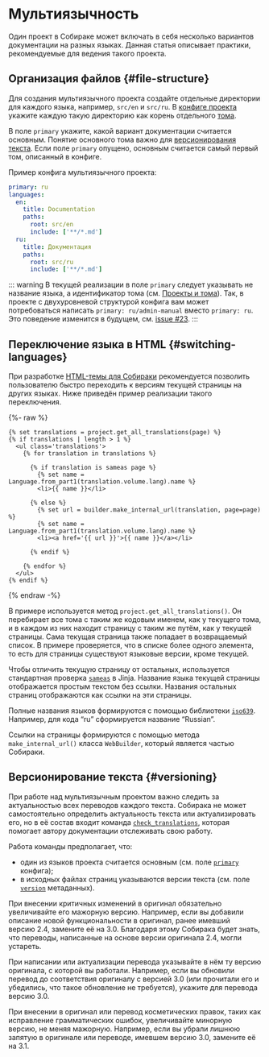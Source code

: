 # Мультиязычность

Один проект в Собираке может включать в себя несколько вариантов документации на разных языках. Данная статья описывает практики, рекомендуемые для ведения такого проекта.

## Организация файлов {#file-structure}

Для создания мультиязычного проекта создайте отдельные директории для каждого языка, например, `src/en` и `src/ru`. В [конфиге проекта](../reference/configuration.md) укажите каждую такую директорию как корень отдельного [тома](terms.md).

В поле `primary` укажите, какой вариант документации считается основным. Понятие основного тома важно для [версионирования текста](#versioning). Если поле `primary` опущено, основным считается самый первый том, описанный в конфиге.

Пример конфига мультиязычного проекта:

```yaml
primary: ru
languages:
  en:
    title: Documentation
    paths:
      root: src/en
      include: ['**/*.md']
  ru:
    title: Документация
    paths:
      root: src/ru
      include: ['**/*.md']
```

::: warning
В текущей реализации в поле `primary` следует указывать не название языка, а идентификатор тома (см. [Проекты и тома](terms.md)). Так, в проекте с двухуровневой структурой конфига вам может потребоваться написать `primary: ru/admin-manual` вместо `primary: ru`. Это поведение изменится в будущем, см. [issue #23](https://gitlab.com/documentat-alibaev-2/sobiraka/-/issues/69).
:::


## Переключение языка в HTML {#switching-languages}

При разработке [HTML-темы для Собираки](../build-html/web-customization.md#template) рекомендуется позволить пользователю быстро переходить к версиям текущей страницы на других языках. Ниже приведён пример реализации такого переключения.

{%- raw %}
```jinja
{% set translations = project.get_all_translations(page) %}
{% if translations | length > 1 %}
  <ul class='translations'>
    {% for translation in translations %}
    
      {% if translation is sameas page %}
        {% set name = Language.from_part1(translation.volume.lang).name %}
        <li>{{ name }}</li>
        
      {% else %}
        {% set url = builder.make_internal_url(translation, page=page) %}
        {% set name = Language.from_part1(translation.volume.lang).name %}
        <li><a href='{{ url }}'>{{ name }}</a></li>
        
      {% endif %}
      
    {% endfor %}
  </ul>
{% endif %}
```
{% endraw -%}

В примере используется метод `project.get_all_translations()`. Он перебирает все тома с таким же кодовым именем, как у текущего тома, и в каждом из них находит страницу с таким же путём, как у текущей страницы. Сама текущая страница также попадает в возвращаемый список. В примере проверяется, что в списке более одного элемента, то есть для страницы существуют языковые версии, кроме текущей.

Чтобы отличить текущую страницу от остальных, используется стандартная проверка [`sameas`](https://jinja.palletsprojects.com/en/3.1.x/templates/#jinja-tests.sameas) в Jinja. Название языка текущей страницы отображается простым текстом без ссылки. Названия остальных страниц отображаются как ссылки на эти страницы.

Полные названия языков формируются с помощью библиотеки [`iso639`](https://github.com/jacksonllee/iso639). Например, для кода “ru” сформируется название “Russian”.

Ссылки на страницы формируются с помощью метода `make_internal_url()` класса `WebBuilder`, который является частью Собираки.


## Версионирование текста {#versioning}

При работе над мультиязычным проектом важно следить за актуальностью всех переводов каждого текста. Собирака не может самостоятельно определить актуальность текста или актуализировать его, но в её состав входит команда [`check_translations`](../reference/commands.md#check_translations), которая помогает автору документации отслеживать свою работу.

Работа команды предполагает, что:

- один из языков проекта считается основным (см. поле [`primary`](../reference/configuration.md#primary_language) конфига);
- в исходных файлах страниц указываются версии текста (см. поле [`version`](../reference/metadata.md#version) метаданных).

При внесении критичных изменений в оригинал обязательно увеличивайте его мажорную версию. Например, если вы добавили описание новой функциональности в оригинал, ранее имевший версию 2.4, замените её на 3.0. Благодаря этому Собирака будет знать, что переводы, написанные на основе версии оригинала 2.4, могли устареть.

При написании или актуализации перевода указывайте в нём ту версию оригинала, с которой вы работали. Например, если вы обновили перевод до соответствия оригиналу с версией 3.0 (или прочитали его и убедились, что такое обновление не требуется), укажите для перевода версию 3.0.

При внесении в оригинал или перевод косметических правок, таких как исправление грамматических ошибок, увеличивайте минорную версию, не меняя мажорную. Например, если вы убрали лишнюю запятую в оригинале или переводе, имевшем версию 3.0, замените её на 3.1.